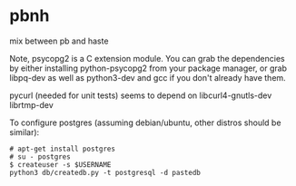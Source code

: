 # pbnh
mix between pb and haste

Note, psycopg2 is a C extension module. You can grab the dependencies by either installing python-psycopg2 from your package manager, or grab libpq-dev as well as python3-dev and gcc if you don't already have them.

pycurl (needed for unit tests) seems to depend on libcurl4-gnutls-dev librtmp-dev

To configure postgres (assuming debian/ubuntu, other distros should be similar):
```
# apt-get install postgres
# su - postgres
$ createuser -s $USERNAME
python3 db/createdb.py -t postgresql -d pastedb
```
